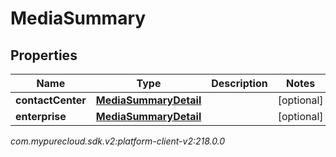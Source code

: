 # MediaSummary


## Properties

| Name | Type | Description | Notes |
| ------------ | ------------- | ------------- | ------------- |
| **contactCenter** | [**MediaSummaryDetail**](MediaSummaryDetail) |  |  [optional] |
| **enterprise** | [**MediaSummaryDetail**](MediaSummaryDetail) |  |  [optional] |




_com.mypurecloud.sdk.v2:platform-client-v2:218.0.0_
